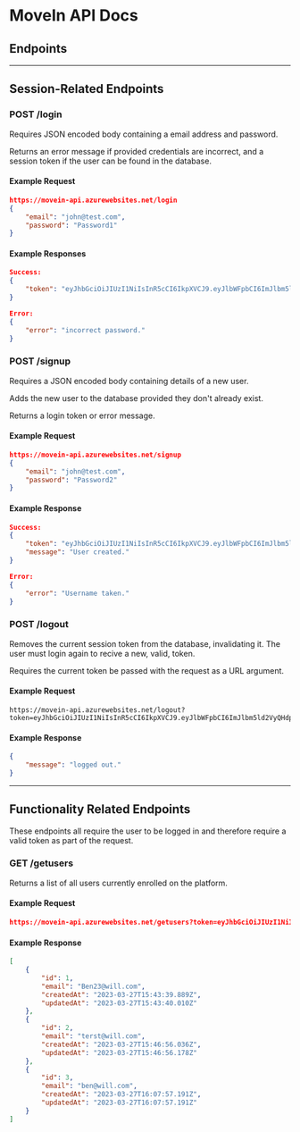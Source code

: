 # MoveIn API Docs

## Endpoints

---

## Session-Related Endpoints

### **POST**    /login
Requires JSON encoded body containing a email address and password.

Returns an error message if provided credentials are incorrect, and a session token if the user can be found in the database.

#### Example Request
```json
https://movein-api.azurewebsites.net/login
{
    "email": "john@test.com",
    "password": "Password1"
}
```
#### Example Responses
```json
Success:
{
    "token": "eyJhbGciOiJIUzI1NiIsInR5cCI6IkpXVCJ9.eyJlbWFpbCI6ImJlbm5ld2VyQHdpbGwuY29tIiwiaWF0IjoxNjgxMzkzMzE2LCJleHAiOjE2ODE0MDA1MTZ9.BDO1lcZbWmsyau5UeoNhViMwvFZeKCXUiUrvGvEdFw4"
}

Error:
{
    "error": "incorrect password."
}
```

### **POST** /signup
Requires a JSON encoded body containing details of a new user.

Adds the new user to the database provided they don't already exist.

Returns a login token or error message.

#### Example Request
```json
https://movein-api.azurewebsites.net/signup
{
    "email": "john@test.com",
    "password": "Password2"
}
```

#### Example Response
```json
Success:
{
	"token": "eyJhbGciOiJIUzI1NiIsInR5cCI6IkpXVCJ9.eyJlbWFpbCI6ImJlbm5ld2VyQHdpbGwuY29tIiwiaWF0IjoxNjc5OTMzNTY3LCJleHAiOjE2Nzk5NDA3Njd9.9OtOWTcR2nAxfevGVhd5RShk5YO1SYLNxCB_QdaszaI",
	"message": "User created."
}

Error:
{
	"error": "Username taken."
}
```

### **POST** /logout
Removes the current session token from the database, invalidating it.  The user must login again to recive a new, valid, token.

Requires the current token be passed with the request as a URL argument.

#### Example Request
```
https://movein-api.azurewebsites.net/logout?token=eyJhbGciOiJIUzI1NiIsInR5cCI6IkpXVCJ9.eyJlbWFpbCI6ImJlbm5ld2VyQHdpbGwuY29tIiwiaWF0IjoxNjc5OTMzNTY3LCJleHAiOjE2Nzk5NDA3Njd9.9OtOWTcR2nAxfevGVhd5RShk5YO1SYLNxCB_QdaszaI
```

#### Example Response
```json
{
    "message": "logged out."
}
```


---

## Functionality Related Endpoints
These endpoints all require the user to be logged in and therefore require a valid token as part of the request.


### **GET** /getusers
Returns a list of all users currently enrolled on the platform.

#### Example Request
```json
https://movein-api.azurewebsites.net/getusers?token=eyJhbGciOiJIUzI1NiIsInR5cCI6IkpXVCJ9.eyJlbWFpbCI6ImJlbm5ld2VyQHdpbGwuY29tIiwiaWF0IjoxNjc5OTMzNTY3LCJleHAiOjE2Nzk5NDA3Njd9.9OtOWTcR2nAxfevGVhd5RShk5YO1SYLNxCB_QdaszaI
```

#### Example Response
```json
[
	{
		"id": 1,
		"email": "Ben23@will.com",
		"createdAt": "2023-03-27T15:43:39.889Z",
		"updatedAt": "2023-03-27T15:43:40.010Z"
	},
	{
		"id": 2,
		"email": "terst@will.com",
		"createdAt": "2023-03-27T15:46:56.036Z",
		"updatedAt": "2023-03-27T15:46:56.178Z"
	},
	{
		"id": 3,
		"email": "ben@will.com",
		"createdAt": "2023-03-27T16:07:57.191Z",
		"updatedAt": "2023-03-27T16:07:57.191Z"
	}
]
```